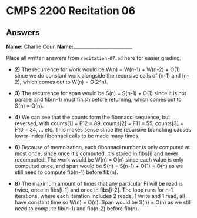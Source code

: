 # CMPS 2200 Recitation 06
## Answers

**Name:** Charlie Coun
**Name:**_________________________


Place all written answers from `recitation-07.md` here for easier grading.



- **2)** The recurrence for work would be W(n) = W(n-1) + W(n-2) + O(1) since we do constant work alongside the recursive calls of (n-1) and (n-2), which comes out to W(n) = O(2^n).

- **3)** The recurrence for span would be S(n) = S(n-1) + O(1) since it is not parallel and fib(n-1) must finish before returning, which comes out to S(n) = O(n).

- **4)** We can see that the counts form the fibonacci sequence, but reversed, with counts[1] = F12 = 89, counts[2] = F11 = 55, counts[3] = F10 = 34, ... etc. This makes sense since the recursive branching causes lower-index fibonnaci calls to be made many times.

- **6)** Because of memoization, each fibonnaci number is only computed at most once, since once it's computed, it's stored in fibs[i] and never recomputed. The work would be W(n) = O(n) since each value is only computed once, and span would be S(n) = S(n-1) + O(1) = O(n) as we still need to compute fib(n-1) before fib(n).

- **8)** The maximum amount of times that any particular Fi will be read is twice, once in fibs[i-1] and once in fibs[i-2]. The loop runs for n-1 iterations, where each iteration includes 2 reads, 1 write and 1 read, all have constant time so W(n) = O(n). Span would be S(n) = O(n) as we still need to compute fib(n-1) and fib(n-2) before fib(n).
